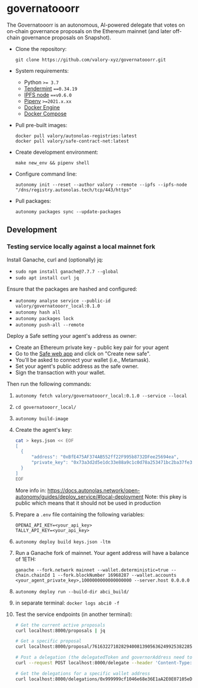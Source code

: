 # governatooorr

The Governatooorr is an autonomous, AI-powered delegate that votes on on-chain governance proposals on the Ethereum mainnet (and later off-chain governance proposals on Snapshot).

- Clone the repository:

      git clone https://github.com/valory-xyz/governatooorr.git

- System requirements:

    - Python `>= 3.7`
    - [Tendermint](https://docs.tendermint.com/v0.34/introduction/install.html) `==0.34.19`
    - [IPFS node](https://docs.ipfs.io/install/command-line/#official-distributions) `==v0.6.0`
    - [Pipenv](https://pipenv.pypa.io/en/latest/installation/) `>=2021.x.xx`
    - [Docker Engine](https://docs.docker.com/engine/install/)
    - [Docker Compose](https://docs.docker.com/compose/install/)

- Pull pre-built images:

      docker pull valory/autonolas-registries:latest
      docker pull valory/safe-contract-net:latest

- Create development environment:

      make new_env && pipenv shell

- Configure command line:

      autonomy init --reset --author valory --remote --ipfs --ipfs-node "/dns/registry.autonolas.tech/tcp/443/https"

- Pull packages:

      autonomy packages sync --update-packages

## Development

### Testing service locally against a local mainnet fork

Install Ganache, curl and (optionally) jq:
- `sudo npm install ganache@7.7.7 --global`
- `sudo apt install curl jq`

Ensure that the packages are hashed and configured:
- `autonomy analyse service --public-id valory/governatooorr_local:0.1.0`
- `autonomy hash all`
- `autonomy packages lock`
- `autonomy push-all --remote`

Deploy a Safe setting your agent's address as owner:
- Create an Ethereum private key - public key pair for your agent
- Go to the [Safe web app](https://app.safe.global/) and click on "Create new safe".
- You'll be asked to connect your wallet (i.e., Metamask).
- Set your agent's public address as the safe owner.
- Sign the transaction with your wallet.

Then run the following commands:
1. `autonomy fetch valory/governatooorr_local:0.1.0 --service --local`
2. `cd governatooorr_local/`
3. `autonomy build-image`
4. Create the agent's key:
    ```bash
    cat > keys.json << EOF
    [
      {
          "address": "0xBfE475AF374AB552ff22F995b8732DFee25694ea",
          "private_key": "0x73a3d2d5e1dc33e88a9c1c0d78a253471bc2ba37fe346cace0bafa21954f3bfb"
      }
    ]
    EOF
    ```
    More info in: https://docs.autonolas.network/open-autonomy/guides/deploy_service/#local-deployment
    Note: this pkey is public which means that it should not be used in production

5. Prepare a `.env` file containing the following variables:
      ```
      OPENAI_API_KEY=<your_api_key>
      TALLY_API_KEY=<your_api_key>
      ```
6. `autonomy deploy build keys.json -ltm`
7. Run a Ganache fork of mainnet. Your agent address will have a balance of 1ETH:

      `ganache --fork.network mainnet --wallet.deterministic=true --chain.chainId 1 --fork.blockNumber 16968287 --wallet.accounts <your_agent_private_key>,1000000000000000000 --server.host 0.0.0.0`

8. `autonomy deploy run --build-dir abci_build/`
9. in separate terminal: `docker logs abci0 -f`

10. Test the service endpoints (in another terminal):
      ```bash
      # Get the current active proposals
      curl localhost:8000/proposals | jq

      # Get a specific proposal
      curl localhost:8000/proposal/76163227102829400813905636249925382285747891719849601732821246533951559697126 | jq

      # Post a delegation (the delegatedToken and governorAddress need to match a valid active proposal)
      curl --request POST localhost:8000/delegate --header 'Content-Type: application/json' --data-raw '{"address": "0x999999cf1046e68e36E1aA2E0E07105eDDD1f08E","delegatedToken": "0x610210AA5D51bf26CBce146A5992D2FEeBc27dB1","votingPreference": "EVIL","governorAddress": "0x1C9a7ced4CAdb9c5a65E564e73091912aaec7494","tokenBalance": 100}'

      # Get the delegations for a specific wallet address
      curl localhost:8000/delegations/0x999999cf1046e68e36E1aA2E0E07105eDDD1f08E | jq
      ```
